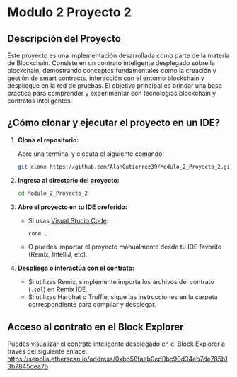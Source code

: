 # Modulo 2 Proyecto 2

## Descripción del Proyecto

Este proyecto es una implementación desarrollada como parte de la materia de Blockchain. Consiste en un contrato inteligente desplegado sobre la blockchain, demostrando conceptos fundamentales como la creación y gestión de smart contracts, interacción con el entorno blockchain y despliegue en la red de pruebas. El objetivo principal es brindar una base práctica para comprender y experimentar con tecnologías blockchain y contratos inteligentes.

## ¿Cómo clonar y ejecutar el proyecto en un IDE?

1. **Clona el repositorio:**

   Abre una terminal y ejecuta el siguiente comando:

   ```bash
   git clone https://github.com/AlanGutierrez39/Modulo_2_Proyecto_2.git
   ```

2. **Ingresa al directorio del proyecto:**

   ```bash
   cd Modulo_2_Proyecto_2
   ```

3. **Abre el proyecto en tu IDE preferido:**

   - Si usas [Visual Studio Code](https://code.visualstudio.com/):

     ```bash
     code .
     ```

   - O puedes importar el proyecto manualmente desde tu IDE favorito (Remix, IntelliJ, etc).

4. **Despliega o interactúa con el contrato:**

   - Si utilizas Remix, simplemente importa los archivos del contrato (`.sol`) en Remix IDE.
   - Si utilizas Hardhat o Truffle, sigue las instrucciones en la carpeta correspondiente para compilar y desplegar.

## Acceso al contrato en el Block Explorer

Puedes visualizar el contrato inteligente desplegado en el Block Explorer a través del siguiente enlace: https://sepolia.etherscan.io/address/0xbb58faeb0ed0bc90d34eb7de785b13b7845dea7b
